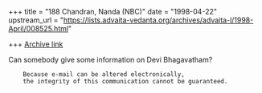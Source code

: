 +++
title = "188 Chandran, Nanda (NBC)"
date = "1998-04-22"
upstream_url = "https://lists.advaita-vedanta.org/archives/advaita-l/1998-April/008525.html"

+++
[Archive link](https://lists.advaita-vedanta.org/archives/advaita-l/1998-April/008525.html)

Can somebody give some information on Devi Bhagavatham?

        Because e-mail can be altered electronically,
        the integrity of this communication cannot be guaranteed.

